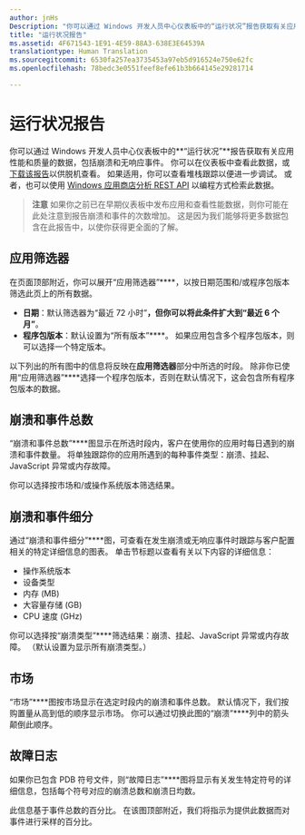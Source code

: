 ```yaml
---
author: jnHs
Description: "你可以通过 Windows 开发人员中心仪表板中的“运行状况”报告获取有关应用性能和质量的数据，包括崩溃和无响应事件。"
title: "运行状况报告"
ms.assetid: 4F671543-1E91-4E59-88A3-638E3E64539A
translationtype: Human Translation
ms.sourcegitcommit: 6530fa257ea3735453a97eb5d916524e750e62fc
ms.openlocfilehash: 78bedc3e0551feef8efe61b3b664145e29281714

---
```


# 运行状况报告


你可以通过 Windows 开发人员中心仪表板中的**“运行状况”**报告获取有关应用性能和质量的数据，包括崩溃和无响应事件。 你可以在仪表板中查看此数据，或[下载该报告](download-analytic-reports.md)以供脱机查看。 如果适用，你可以查看堆栈跟踪以便进一步调试。 或者，也可以使用 [Windows 应用商店分析 REST API](../monetize/access-analytics-data-using-windows-store-services.md) 以编程方式检索此数据。

> **注意** 如果你之前已在早期仪表板中发布应用和查看性能数据，则你可能在此处注意到报告崩溃和事件的次数增加。 这是因为我们能够将更多数据包含在此报告中，以使你获得更全面的了解。

## 应用筛选器


在页面顶部附近，你可以展开“应用筛选器”****，以按日期范围和/或程序包版本筛选此页上的所有数据。

-   **日期**：默认筛选器为“最近 72 小时”****，但你可以将此条件扩大到“最近 6 个月”****。
-   **程序包版本**：默认设置为“所有版本”****。 如果应用包含多个程序包版本，则可以选择一个特定版本。

以下列出的所有图中的信息将反映在**应用筛选器**部分中所选的时段。 除非你已使用“应用筛选器”****选择一个程序包版本，否则在默认情况下，这会包含所有程序包版本的数据。

## 崩溃和事件总数


“崩溃和事件总数”****图显示在所选时段内，客户在使用你的应用时每日遇到的崩溃和事件数量。 将单独跟踪你的应用所遇到的每种事件类型：崩溃、挂起、JavaScript 异常或内存故障。

你可以选择按市场和/或操作系统版本筛选结果。

## 崩溃和事件细分


通过“崩溃和事件细分”****图，可查看在发生崩溃或无响应事件时跟踪与客户配置相关的特定详细信息的图表。 单击节标题以查看有关以下内容的详细信息：

-   操作系统版本
-   设备类型
-   内存 (MB)
-   大容量存储 (GB)
-   CPU 速度 (GHz)

你可以选择按“崩溃类型”****筛选结果：崩溃、挂起、JavaScript 异常或内存故障。 （默认设置为显示所有崩溃类型。）

## 市场


“市场”****图按市场显示在选定时段内的崩溃和事件总数。 默认情况下，我们按购置量从高到低的顺序显示市场。 你可以通过切换此图的“崩溃”****列中的箭头颠倒此顺序。

## 故障日志


如果你已包含 PDB 符号文件，则“故障日志”****图将显示有关发生特定符号的详细信息，包括每个符号对应的崩溃总数和崩溃日均数。

此信息基于事件总数的百分比。 在该图顶部附近，我们将指示为提供此数据而对事件进行采样的百分比。

 

 



<!--HONumber=Jun16_HO4-->



